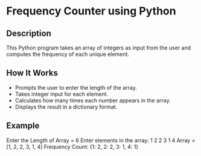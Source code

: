 # Frequency Counter using Python

##  Description

This Python program takes an array of integers as input from the user and computes the frequency of each unique element.

##  How It Works

- Prompts the user to enter the length of the array.
- Takes integer input for each element.
- Calculates how many times each number appears in the array.
- Displays the result in a dictionary format.

##  Example

Enter the Length of Array = 6
Enter elements in the array:
1
2
2
3
1
4
Array = [1, 2, 2, 3, 1, 4]
Frequency Count: {1: 2, 2: 2, 3: 1, 4: 1}